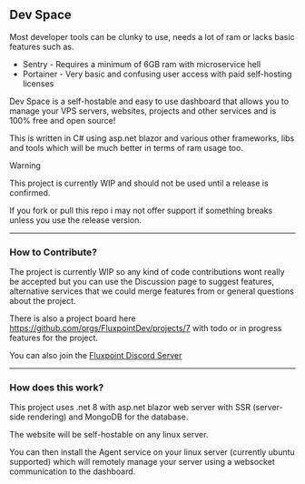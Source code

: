 ## Dev Space
Most developer tools can be clunky to use, needs a lot of ram or lacks basic features such as.
- Sentry - Requires a minimum of 6GB ram with microservice hell
- Portainer - Very basic and confusing user access with paid self-hosting licenses

Dev Space is a self-hostable and easy to use dashboard that allows you to manage your VPS servers, websites, projects and other services and is 100% free and open source!

This is written in C# using asp.net blazor and various other frameworks, libs and tools which will be much better in terms of ram usage too.

> [!WARNING]  
> This project is currently WIP and should not be used until a release is confirmed.
> 
> If you fork or pull this repo i may not offer support if something breaks unless you use the release version.

---

### How to Contribute?
The project is currently WIP so any kind of code contributions wont really be accepted but you can use the Discussion page to suggest features, alternative services that we could merge features from or general questions about the project.

There is also a project board here https://github.com/orgs/FluxpointDev/projects/7 with todo or in progress features for the project.

You can also join the [Fluxpoint Discord Server](https://discord.gg/fluxpoint.dev)

---

### How does this work?
This project uses .net 8 with asp.net blazor web server with SSR (server-side rendering) and MongoDB for the database.

The website will be self-hostable on any linux server.

You can then install the Agent service on your linux server (currently ubuntu supported) which will remotely manage your server using a websocket communication to the dashboard.
